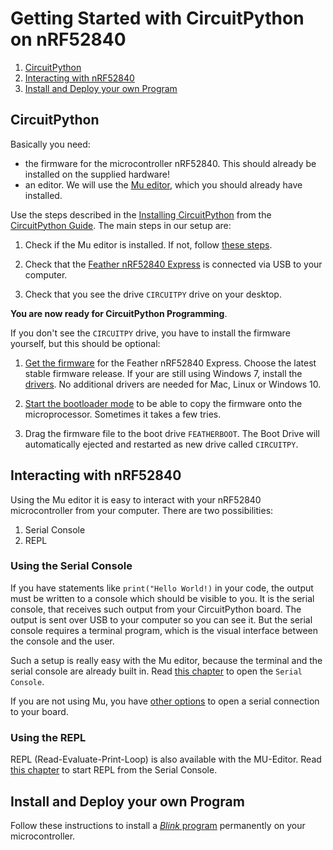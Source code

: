 # Getting Started with CircuitPython on nRF52840

1. [CircuitPython](#circuitpython)
2. [Interacting with nRF52840](#interacting-with-nRF52840)
3. [Install and Deploy your own Program](#install-and-deploy-your-own-program)

## CircuitPython

Basically you need:

- the firmware for the microcontroller nRF52840. This should already be installed on the supplied hardware!
- an editor. We will use the [Mu editor](https://codewith.mu/), which you should already have installed.

Use the steps described in the [Installing CircuitPython](https://learn.adafruit.com/welcome-to-circuitpython/installing-circuitpython) from the [CircuitPython Guide](https://learn.adafruit.com/welcome-to-circuitpython/overview). The main steps in our setup are:

1. Check if the Mu editor is installed. If not, follow [these steps](https://learn.adafruit.com/welcome-to-circuitpython/installing-mu-editor).

2. Check that the [Feather nRF52840 Express](https://github.com/tamberg/fhnw-idb/wiki/Feather-nRF52840-Express) is connected via USB to your computer.

3. Check that you see the drive `CIRCUITPY` drive on your desktop.

**You are now ready for CircuitPython Programming**.

If you don't see the `CIRCUITPY` drive, you have to install the firmware yourself, but this should be optional:

1. [Get the firmware](https://circuitpython.org/board/feather_nrf52840_express/) for the Feather nRF52840 Express. Choose the latest stable firmware release. If your are still using Windows 7, install the [drivers](https://learn.adafruit.com/welcome-to-circuitpython/installing-circuitpython#windows-7-drivers-2977910-9). No additional drivers are needed for Mac, Linux or Windows 10.

2. [Start the bootloader mode](https://learn.adafruit.com/welcome-to-circuitpython/installing-circuitpython#start-the-uf2-bootloader-2977081-13) to be able to copy the firmware onto the microprocessor. Sometimes it takes a few tries.

3. Drag the firmware file to the boot drive `FEATHERBOOT`. The Boot Drive will automatically ejected and restarted as new drive called `CIRCUITPY`.

## Interacting with nRF52840

Using the Mu editor it is easy to interact with your nRF52840 microcontroller from your computer. There are two possibilities: 

1. Serial Console
2. REPL

### Using the Serial Console

If you have statements like `print("Hello World!)` in your code, the output must be written to a console which should be visible to you. It is the serial console, that receives such output from your CircuitPython board. The output is sent over USB to your computer so you can see it. But the serial console requires a terminal program, which is the visual interface between the console and the user.

Such a setup is really easy with the Mu editor, because the terminal and the serial console are already built in. Read [this chapter](https://learn.adafruit.com/welcome-to-circuitpython/kattni-connecting-to-the-serial-console#are-you-using-mu-2978926-4) to open the `Serial Console`.

If you are not using Mu, you have [other options](https://learn.adafruit.com/welcome-to-circuitpython/advanced-serial-console-on-mac-and-linux) to open a serial connection to your board.

### Using the REPL

REPL (Read-Evaluate-Print-Loop) is also available with the MU-Editor. Read [this chapter](https://learn.adafruit.com/welcome-to-circuitpython/the-repl) to start REPL from the Serial Console.


## Install and Deploy your own Program

Follow these instructions to install a [*Blink* program](blink) permanently on your microcontroller.

